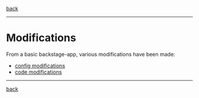 [back](./README.md)

---

# Modifications

From a basic backstage-app, various modifications have been made:

* [config modifications](config-modifications.md)
* [code modifications](code-modifications.md)

---
[back](./README.md)
